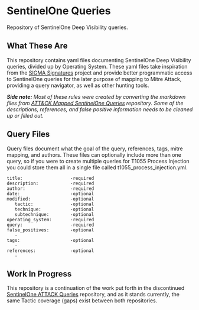 # SentinelOne Queries
Repository of SentinelOne Deep Visibility queries.

## What These Are
This repository contains yaml files documenting SentinelOne Deep Visibility queries, divided up by Operating System. These yaml files take inspiration from the [SIGMA Signatures](https://github.com/Neo23x0/sigma/) project and provide better programmatic access to SentinelOne queries for the later purpose of mapping to Mitre Attack, providing a query navigator, as well as other hunting tools.

*__Side note:__ Most of these rules were created by converting the markdown files from [ATT&CK Mapped SentinelOne Queries](https://github.com/keyboardcrunch/SentinelOne-ATTACK-Queries) repository. Some of the descriptions, references, and false positive information needs to be cleaned up or filled out.*

## Query Files
Query files document what the goal of the query, references, tags, mitre mapping, and authors. These files can optionally include more than one query, so if you were to create multiple queries for T1055 Process Injection you could store them all in a single file called t1055_process_injection.yml.

```
title:                  -required
description:            -required
author:                 -required
date:                   -optional
modified:               -optional
   tactic:              -optional
   technique:           -optional
   subtechnique:        -optional
operating_system:       -required
query:                  -required
false_positives:        -optional
   - 
tags:                   -optional
   - 
references:             -optional
   -
```

## Work In Progress
This repository is a continuation of the work put forth in the discontinued [SentinelOne ATTACK Queries](https://github.com/keyboardcrunch/SentinelOne-ATTACK-Queries) repository, and as it stands currently, the same Tactic coverage (gaps) exist between both repositories. 
